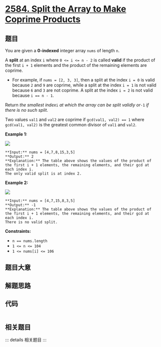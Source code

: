 # [2584. Split the Array to Make Coprime Products](https://leetcode.com/problems/split-the-array-to-make-coprime-products)

## 题目

You are given a **0-indexed** integer array `nums` of length `n`.

A **split** at an index `i` where `0 <= i <= n - 2` is called **valid** if the
product of the first `i + 1` elements and the product of the remaining
elements are coprime.

  * For example, if `nums = [2, 3, 3]`, then a split at the index `i = 0` is valid because `2` and `9` are coprime, while a split at the index `i = 1` is not valid because `6` and `3` are not coprime. A split at the index `i = 2` is not valid because `i == n - 1`.

Return _the smallest index_`i` _at which the array can be split validly
or_`-1` _if there is no such split_.

Two values `val1` and `val2` are coprime if `gcd(val1, val2) == 1` where
`gcd(val1, val2)` is the greatest common divisor of `val1` and `val2`.



**Example 1:**

![](https://assets.leetcode.com/uploads/2022/12/14/second.PNG)

    
    
    **Input:** nums = [4,7,8,15,3,5]
    **Output:** 2
    **Explanation:** The table above shows the values of the product of the first i + 1 elements, the remaining elements, and their gcd at each index i.
    The only valid split is at index 2.
    

**Example 2:**

![](https://assets.leetcode.com/uploads/2022/12/14/capture.PNG)

    
    
    **Input:** nums = [4,7,15,8,3,5]
    **Output:** -1
    **Explanation:** The table above shows the values of the product of the first i + 1 elements, the remaining elements, and their gcd at each index i.
    There is no valid split.
    



**Constraints:**

  * `n == nums.length`
  * `1 <= n <= 104`
  * `1 <= nums[i] <= 106`


## 题目大意

## 解题思路

## 代码

```javascript

```

## 相关题目

::: details 相关题目
:::
